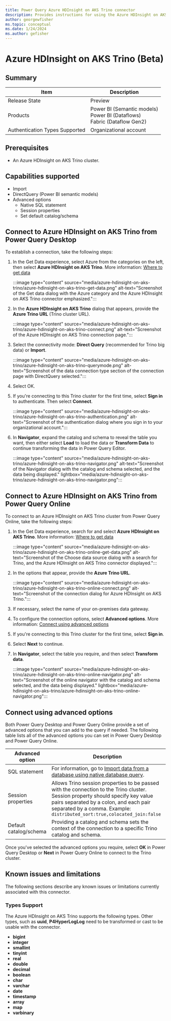 ```yaml
---
title: Power Query Azure HDInsight on AKS Trino connector
description: Provides instructions for using the Azure HDInsight on AKS Trino connector, including descriptions of the optional input parameters, and connector limitations.
author: georgewfisher
ms.topic: conceptual
ms.date: 1/24/2024
ms.author: gefisher
---
```


# Azure HDInsight on AKS Trino (Beta)

## Summary

|Item|Description|
|-|-|
|Release State|Preview|
|Products|Power BI (Semantic models)<br />Power BI (Dataflows)<br />Fabric (Dataflow Gen2)|
|Authentication Types Supported|Organizational account|

## Prerequisites

* An Azure HDInsight on AKS Trino cluster.

## Capabilities supported

* Import
* DirectQuery (Power BI semantic models)
* Advanced options
  * Native SQL statement
  * Session properties
  * Set default catalog/schema

## Connect to Azure HDInsight on AKS Trino from Power Query Desktop

To establish a connection, take the following steps:

1. In the Get Data experience, select Azure from the categories on the left, then select **Azure HDInsight on AKS Trino**. More information: [Where to get data](../where-to-get-data.md)

   :::image type="content" source="media/azure-hdinsight-on-aks-trino/azure-hdinsight-on-aks-trino-get-data.png" alt-text="Screenshot of the Get data dialog with the Azure category and the Azure HDInsight on AKS Trino connector emphasized.":::

2. In the **Azure HDInsight on AKS Trino** dialog that appears, provide the **Azure Trino URL** (Trino cluster URL).

   :::image type="content" source="media/azure-hdinsight-on-aks-trino/azure-hdinsight-on-aks-trino-connect.png" alt-text="Screenshot of the Azure HDInsight on AKS Trino connection page.":::

3. Select the connectivity mode: **Direct Query** (recommended for Trino big data) or **Import**.

   :::image type="content" source="media/azure-hdinsight-on-aks-trino/azure-hdinsight-on-aks-trino-querymode.png" alt-text="Screenshot of the data connection type section of the connection page with DirectQuery selected.":::

4. Select OK.

5. If you're connecting to this Trino cluster for the first time, select **Sign in** to authenticate. Then select **Connect**.

   :::image type="content" source="media/azure-hdinsight-on-aks-trino/azure-hdinsight-on-aks-trino-authentication.png" alt-text="Screenshot of the authentication dialog where you sign in to your organizational account.":::

6. In **Navigator**, expand the catalog and schema to reveal the table you want, then either select **Load** to load the data or **Transform Data** to continue transforming the data in Power Query Editor.

   :::image type="content" source="media/azure-hdinsight-on-aks-trino/azure-hdinsight-on-aks-trino-navigator.png" alt-text="Screenshot of the Navigator dialog with the catalog and schema selected, and the data being displayed." lightbox="media/azure-hdinsight-on-aks-trino/azure-hdinsight-on-aks-trino-navigator.png":::

## Connect to Azure HDInsight on AKS Trino from Power Query Online

To connect to an Azure HDInsight on AKS Trino cluster from Power Query Online, take the following steps:

1. In the Get Data experience, search for and select **Azure HDInsight on AKS Trino**. More information: [Where to get data](../where-to-get-data.md)

   :::image type="content" source="media/azure-hdinsight-on-aks-trino/azure-hdinsight-on-aks-trino-online-get-data.png" alt-text="Screenshot of the Choose data source dialog with a search for Trino, and the Azure HDInsight on AKS Trino connector displayed.":::

2. In the options that appear, provide the **Azure Trino URL**.

   :::image type="content" source="media/azure-hdinsight-on-aks-trino/azure-hdinsight-on-aks-trino-online-connect.png" alt-text="Screenshot of the connection dialog for Azure HDInsight on AKS Trino.":::

3. If necessary, select the name of your on-premises data gateway.

4. To configure the connection options, select **Advanced options**. More information: [Connect using advanced options](#connect-using-advanced-options)

5. If you're connecting to this Trino cluster for the first time, select **Sign in**.

6. Select **Next** to continue.

7. In **Navigator**, select the table you require, and then select **Transform data**.

   :::image type="content" source="media/azure-hdinsight-on-aks-trino/azure-hdinsight-on-aks-trino-online-navigator.png" alt-text="Screenshot of the online navigator with the catalog and schema selected, and the data being displayed." lightbox="media/azure-hdinsight-on-aks-trino/azure-hdinsight-on-aks-trino-online-navigator.png":::

## Connect using advanced options

Both Power Query Desktop and Power Query Online provide a set of advanced options that you can add to the query if needed. The following table lists all of the advanced options you can set in Power Query Desktop and Power Query Online.

|Advanced option|Description|
|-|-|
|SQL statement|For information, go to [Import data from a database using native database query](../native-database-query.md).|
|Session properties|Allows Trino session properties to be passed with the connection to the Trino cluster. Session property should specify key value pairs separated by a colon, and each pair separated by a comma. Example: `distributed_sort:true,colocated_join:false`|
|Default catalog/schema|Providing a catalog and schema sets the context of the connection to a specific Trino catalog and schema.|

Once you've selected the advanced options you require, select **OK** in Power Query Desktop or **Next** in Power Query Online to connect to the Trino cluster.

## Known issues and limitations

The following sections describe any known issues or limitations currently associated with this connector. 

### Types Support

The Azure HDInsight on AKS Trino supports the following types. Other types, such as **uuid**, **P4HyperLogLog** need to be transformed or cast to be usable with the connector.

* **bigint**
* **integer**
* **smallint**
* **tinyint**
* **real**
* **double**
* **decimal**
* **boolean**
* **char**
* **varchar**
* **date**
* **timestamp**
* **array**
* **map**
* **varbinary**

